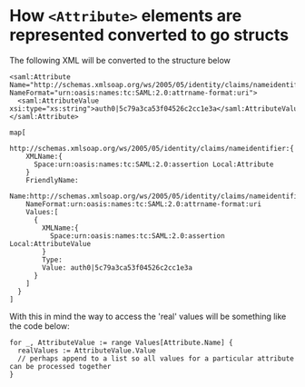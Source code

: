 # How `<Attribute>` elements are represented converted to go structs 

The following XML will be converted to the structure below
```
<saml:Attribute Name="http://schemas.xmlsoap.org/ws/2005/05/identity/claims/nameidentifier" NameFormat="urn:oasis:names:tc:SAML:2.0:attrname-format:uri">
  <saml:AttributeValue xsi:type="xs:string">auth0|5c79a3ca53f04526c2cc1e3a</saml:AttributeValue>
</saml:Attribute> 
```
```
map[
  http://schemas.xmlsoap.org/ws/2005/05/identity/claims/nameidentifier:{
    XMLName:{
      Space:urn:oasis:names:tc:SAML:2.0:assertion Local:Attribute
    } 
    FriendlyName: 
    Name:http://schemas.xmlsoap.org/ws/2005/05/identity/claims/nameidentifier 
    NameFormat:urn:oasis:names:tc:SAML:2.0:attrname-format:uri 
    Values:[
      {
        XMLName:{
          Space:urn:oasis:names:tc:SAML:2.0:assertion Local:AttributeValue
        } 
        Type: 
        Value: auth0|5c79a3ca53f04526c2cc1e3a
      }
    ]
  } 
]
```

With this in mind the way to access the 'real' values will be something like the code below:
```
for _, AttributeValue := range Values[Attribute.Name] {
  realValues := AttributeValue.Value
  // perhaps append to a list so all values for a particular attribute can be processed together
}
```